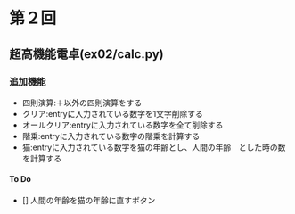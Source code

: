 # 第２回
## 超高機能電卓(ex02/calc.py)
### 追加機能
- 四則演算:＋以外の四則演算をする
- クリア:entryに入力されている数字を1文字削除する
- オールクリア:entryに入力されている数字を全て削除する
- 階乗:entryに入力されている数字の階乗を計算する
- 猫:entryに入力されている数字を猫の年齢とし、人間の年齢　とした時の数を計算する
#### To Do
- [] 人間の年齢を猫の年齢に直すボタン